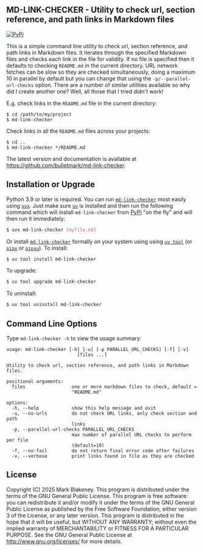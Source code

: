 ## MD-LINK-CHECKER - Utility to check url, section reference, and path links in Markdown files
[![PyPi](https://img.shields.io/pypi/v/md-link-checker)](https://pypi.org/project/md-link-checker/)

This is a simple command line utility to check url, section reference, and path
links in Markdown files. It iterates through the specified Markdown files and
checks each link in the file for validity. If no file is specified then it
defaults to checking `README.md` in the current directory. URL network fetches
can be slow so they are checked simultaneously, doing a maximum 10 in parallel
by default but you can change that using the `-p/--parallel-url-checks` option.
There are a number of similar utilities available so why did I create another
one? Well, all those that I tried didn't work!

E.g. check links in the `README.md` file in the current directory:

```
$ cd /path/to/my/project
$ md-link-checker
```

Check links in all the `README.md` files across your projects:

```
$ cd ..
$ md-link-checker */README.md
```

The latest version and documentation is available at
https://github.com/bulletmark/md-link-checker.

## Installation or Upgrade

Python 3.9 or later is required. You can run
[`md-link-checker`][md-link-checker] most easily using [`uvx`][uvx]. Just make
sure [`uv`][uv] is installed and then run the following command which will
install `md-link-checker` from [PyPi][md-link-checker-py] "on the fly" and will
then run it immediately:

```sh
$ uvx md-link-checker [myfile.md]
```

Or install [`md-link-checker`][md-link-checker] formally on your system using
using [`uv tool`][uvtool] (or [`pipx`][pipx] or [`pipxu`][pipxu]). To install:

```sh
$ uv tool install md-link-checker
```

To upgrade:

```sh
$ uv tool upgrade md-link-checker
```

To uninstall:

```sh
$ uv tool uninstall md-link-checker
```

## Command Line Options

Type `md-link-checker -h` to view the usage summary:

```
usage: md-link-checker [-h] [-u] [-p PARALLEL_URL_CHECKS] [-f] [-v]
                          [files ...]

Utility to check url, section reference, and path links in Markdown files.

positional arguments:
  files                 one or more markdown files to check, default =
                        "README.md"

options:
  -h, --help            show this help message and exit
  -u, --no-urls         do not check URL links, only check section and path
                        links
  -p, --parallel-url-checks PARALLEL_URL_CHECKS
                        max number of parallel URL checks to perform per file
                        (default=10)
  -f, --no-fail         do not return final error code after failures
  -v, --verbose         print links found in file as they are checked
```

## License

Copyright (C) 2025 Mark Blakeney. This program is distributed under the
terms of the GNU General Public License. This program is free software:
you can redistribute it and/or modify it under the terms of the GNU
General Public License as published by the Free Software Foundation,
either version 3 of the License, or any later version. This program is
distributed in the hope that it will be useful, but WITHOUT ANY
WARRANTY; without even the implied warranty of MERCHANTABILITY or
FITNESS FOR A PARTICULAR PURPOSE. See the GNU General Public License at
<http://www.gnu.org/licenses/> for more details.

[md-link-checker]: https://github.com/bulletmark/md-link-checker
[md-link-checker-py]: https://pypi.org/project/md-link-checker
[uv]: https://docs.astral.sh/uv/
[uvtool]: https://docs.astral.sh/uv/guides/tools/#using-tools
[uvx]: https://docs.astral.sh/uv/guides/tools/#using-tools
[pipx]: https://github.com/pypa/pipx
[pipxu]: https://github.com/bulletmark/pipxu

<!-- vim: se ai syn=markdown: -->
